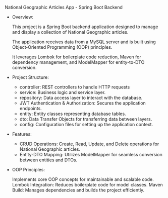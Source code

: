 National Geographic Articles App - Spring Boot Backend

* Overview:
  
    This project is a Spring Boot backend application designed to manage
    and display a collection of National Geographic articles.
    
    The application receives data from a MySQL server and is built 
    using Object-Oriented Programming (OOP) principles.

    It leverages Lombok for boilerplate code reduction, 
    Maven for dependency management, and ModelMapper for entity-to-DTO conversion.
  
* Project Structure:
  
    * controller: REST controllers to handle HTTP requests
    * service: Business logic and service layer.
    * repository: Data access layer to interact with the database.
    * JWT Authentication & Authorization: Secures the application endpoints.
    * entity: Entity classes representing database tables.
    * dto: Data Transfer Objects for transferring data between layers.
    * config: Configuration files for setting up the application context.

* Features:
  
   * CRUD Operations: Create, Read, Update, and Delete operations
     for National Geographic articles.
   * Entity-DTO Mapping: Utilizes ModelMapper for seamless conversion
     between entities and DTOs.
  
 * OOP Principles:
   
    Implements core OOP concepts for maintainable and scalable code.
    Lombok Integration: Reduces boilerplate code for model classes.
    Maven Build: Manages dependencies and builds the project efficiently.
  

    
